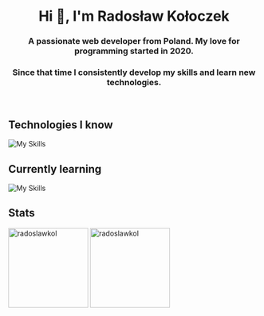 <h1 align="center">Hi 👋, I'm Radosław Kołoczek</h1>
<h3 align="center">A passionate web developer from Poland. My love for programming started in 2020.</h3>
<h3 align="center">Since that time I consistently develop my skills and learn new technologies.</h3>

&emsp;

## Technologies I know

![My Skills](https://skillicons.dev/icons?i=html,css,sass,tailwind,javascript,ts,react,nextjs,jest,express,mongodb,figma,postman,git)

## Currently learning

![My Skills](https://skillicons.dev/icons?i=cs,prisma,docker)

## Stats

<span>
<img height="160px" src="https://github-readme-stats.vercel.app/api/top-langs?username=radoslawkol&show_icons=true&locale=en&layout=compact&theme=transparent" alt="radoslawkol" />

<img height="160px" src="https://github-readme-stats.vercel.app/api?username=radoslawkol&show_icons=true&theme=transparent" alt="radoslawkol"/>
</span>
